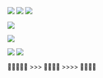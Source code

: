 
  <a href="[velog.io/@jobmania]" target="_blank"><img src="https://img.shields.io/badge/Java-blue?style=flat-square&logo=JAVA&logoColor=white"/></a>
   <a href="[velog.io/@jobmania]" target="_blank"><img src="https://img.shields.io/badge/SQL-blue?style=flat-square&logo=SQL&logoColor=white"/></a>
 <a href="[velog.io/@jobmania]" target="_blank"> <img src="https://img.shields.io/badge/Spring-green?style=flat-square&logo=Spring&logoColor=white"/></a>

 <a href="[velog.io/@jobmania]" target="_blank"> <img src="https://img.shields.io/badge/SpringBoot-green?style=flat-square&logo=SpringBoot&logoColor=white"/></a>

  <a href="[velog.io/@jobmania]" target="_blank"> <img src="https://img.shields.io/badge/Javascript-orange?style=flat-square&logo=Javascript&logoColor=white"/></a>


 <a href="[velog.io/@jobmania]" target="_blank"> <img src="https://img.shields.io/badge/MySql-informational?style=flat-square&logo=MySql&logoColor=white"/></a>
  <a href="[velog.io/@jobmania]" target="_blank"> <img src="https://img.shields.io/badge/Oracle-informational?style=flat-square&logo=Oracle&logoColor=white"/></a>

🌱🌱🌱🌱🌱 >>>   🌿🌿🌿🌿 >>>> 🌴🌴🌴🌴
